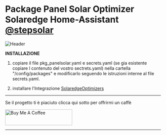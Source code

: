 # Package Panel Solar Optimizer Solaredge Home-Assistant [@stepsolar](https://github.com/stepsolar/) <!-- omit in toc -->

![Header](https://github.com/stepsolar/hassio-package-panel-solar/blob/main/doc/Solar%20Panel.png)

**INSTALLAZIONE**

1. copiare il file pkg_panelsolar.yaml e secrets.yaml (se gia esistente copiare l contenuto del vostro sectrets.yaml) nella cartella "/config/packages" e modificarlo seguendo le istruzioni interne al file secrets.yaml.

2. installare l'Integrazione [SolaredgeOptimizers](https://github.com/ProudElm/solaredgeoptimizers) <!-- omit in toc -->

____________________________________

Se il progetto ti è piaciuto clicca qui sotto per offrirmi un caffè

<a href="https://www.buymeacoffee.com/stepsolar" target="_blank"><img src="https://cdn.buymeacoffee.com/buttons/arial-black.png" alt="Buy Me A Coffee" style="height: 51px !important;width: 217px !important;" ></a>

------------------------------------
